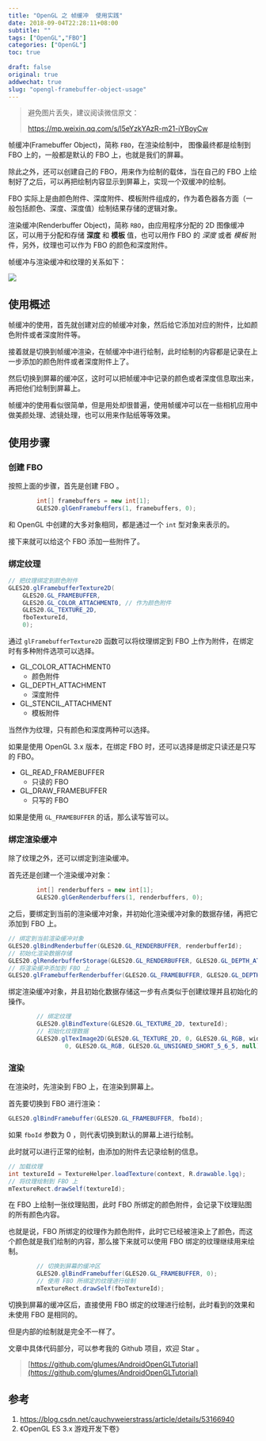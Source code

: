```yaml
---
title: "OpenGL 之 帧缓冲  使用实践"
date: 2018-09-04T22:28:11+08:00
subtitle: ""
tags: ["OpenGL","FBO"]
categories: ["OpenGL"]
toc: true
 
draft: false
original: true
addwechat: true
slug: "opengl-framebuffer-object-usage"
---
```


> 避免图片丢失，建议阅读微信原文：
> 
> https://mp.weixin.qq.com/s/l5eYzkYAzR-m21-iYBoyCw

帧缓冲(Framebuffer Object)，简称 `FBO`，在渲染绘制中， 图像最终都是绘制到 FBO 上的，一般都是默认的 FBO 上，也就是我们的屏幕。

除此之外，还可以创建自己的 FBO，用来作为绘制的载体，当在自己的 FBO 上绘制好了之后，可以再把绘制内容显示到屏幕上，实现一个双缓冲的绘制。

FBO 实际上是由颜色附件、深度附件、模板附件组成的，作为着色器各方面（一般包括颜色、深度、深度值）绘制结果存储的逻辑对象。

<!--more-->

渲染缓冲(Renderbuffer Object)，简称 `RBO`，由应用程序分配的 2D 图像缓冲区，可以用于分配和存储 **深度** 和 **模板** 值，也可以用作 FBO 的 *深度* 或者 *模板* 附件，另外，纹理也可以作为 FBO 的颜色和深度附件。

帧缓冲与渲染缓冲和纹理的关系如下：

![](https://image.glumes.com/images/2019/04/27/bc32fd77gy1fuxlr1hxafj20a2081dg2.jpg)


## 使用概述

帧缓冲的使用，首先就创建对应的帧缓冲对象，然后给它添加对应的附件，比如颜色附件或者深度附件等。

接着就是切换到帧缓冲渲染，在帧缓冲中进行绘制，此时绘制的内容都是记录在上一步添加的颜色附件或者深度附件上了。

然后切换到屏幕的缓冲区，这时可以把帧缓冲中记录的颜色或者深度信息取出来，再把他们绘制到屏幕上。

帧缓冲的使用看似很简单，但是用处却很普遍，使用帧缓冲可以在一些相机应用中做美颜处理、滤镜处理，也可以用来作贴纸等等效果。

## 使用步骤


### 创建 FBO

按照上面的步骤，首先是创建 FBO 。

```java
        int[] framebuffers = new int[1];
        GLES20.glGenFramebuffers(1, framebuffers, 0);
```

和 OpenGL 中创建的大多对象相同，都是通过一个 `int` 型对象来表示的。


接下来就可以给这个 FBO 添加一些附件了。

### 绑定纹理

```java
// 把纹理绑定到颜色附件
GLES20.glFramebufferTexture2D(
    GLES20.GL_FRAMEBUFFER, 
    GLES20.GL_COLOR_ATTACHMENT0, // 作为颜色附件
    GLES20.GL_TEXTURE_2D, 
    fboTextureId, 
    0);
```

通过 `glFramebufferTexture2D` 函数可以将纹理绑定到 FBO 上作为附件，在绑定时有多种附件选项可以选择。

*   GL_COLOR_ATTACHMENT0    
    *   颜色附件
*   GL_DEPTH_ATTACHMENT     
    *   深度附件
*   GL_STENCIL_ATTACHMENT   
    *   模板附件

当然作为纹理，只有颜色和深度两种可以选择。

如果是使用 OpenGL 3.x 版本，在绑定 FBO 时，还可以选择是绑定只读还是只写的 FBO。

*   GL_READ_FRAMEBUFFER     
    *   只读的 FBO
*   GL_DRAW_FRAMEBUFFER     
    *   只写的 FBO 


如果是使用 `GL_FRAMEBUFFER` 的话，那么读写皆可以。

### 绑定渲染缓冲

除了纹理之外，还可以绑定到渲染缓冲。

首先还是创建一个渲染缓冲对象：

```java
        int[] renderbuffers = new int[1];
        GLES20.glGenRenderbuffers(1, renderbuffers, 0);
```


之后，要绑定到当前的渲染缓冲对象，并初始化渲染缓冲对象的数据存储，再把它添加到 FBO 上。
    
```java
// 绑定到当前渲染缓冲对象
GLES20.glBindRenderbuffer(GLES20.GL_RENDERBUFFER, renderbufferId);
// 初始化渲染数据存储
GLES20.glRenderbufferStorage(GLES20.GL_RENDERBUFFER, GLES20.GL_DEPTH_ATTACHMENT, width, height);
// 将渲染缓冲添加到 FBO 上
GLES20.glFramebufferRenderbuffer(GLES20.GL_FRAMEBUFFER, GLES20.GL_DEPTH_ATTACHMENT, GLES20.GL_RENDERBUFFER, renderbufferId);
```


绑定渲染缓冲对象，并且初始化数据存储这一步有点类似于创建纹理并且初始化的操作。

```java
        // 绑定纹理
        GLES20.glBindTexture(GLES20.GL_TEXTURE_2D, textureId);
        // 初始化纹理数据
        GLES20.glTexImage2D(GLES20.GL_TEXTURE_2D, 0, GLES20.GL_RGB, width, height,
                0, GLES20.GL_RGB, GLES20.GL_UNSIGNED_SHORT_5_6_5, null);
```


### 渲染

在渲染时，先渲染到 FBO 上，在渲染到屏幕上。

首先要切换到 FBO 进行渲染：

```java
GLES20.glBindFramebuffer(GLES20.GL_FRAMEBUFFER, fboId);
```

如果 `fboId` 参数为 0 ，则代表切换到默认的屏幕上进行绘制。

此时就可以进行正常的绘制，由添加的附件去记录绘制的信息。

```java
// 加载纹理
int textureId = TextureHelper.loadTexture(context, R.drawable.lgq);
// 将纹理绘制到 FBO 上
mTextureRect.drawSelf(textureId);
```

在 FBO 上绘制一张纹理贴图，此时 FBO 所绑定的颜色附件，会记录下纹理贴图的所有颜色内容。

也就是说，FBO 所绑定的纹理作为颜色附件，此时它已经被渲染上了颜色，而这个颜色就是我们绘制的内容，那么接下来就可以使用 FBO 绑定的纹理继续用来绘制。

```java
        // 切换到屏幕的缓冲区
        GLES20.glBindFramebuffer(GLES20.GL_FRAMEBUFFER, 0);
        // 使用 FBO 所绑定的纹理进行绘制
        mTextureRect.drawSelf(fboTextureId);
```

切换到屏幕的缓冲区后，直接使用 FBO 绑定的纹理进行绘制，此时看到的效果和未使用 FBO 是相同的。

但是内部的绘制就是完全不一样了。

文章中具体代码部分，可以参考我的 Github 项目，欢迎 Star 。

> [https://github.com/glumes/AndroidOpenGLTutorial](https://github.com/glumes/AndroidOpenGLTutorial)


## 参考

1. https://blog.csdn.net/cauchyweierstrass/article/details/53166940
2. 《OpenGL ES 3.x 游戏开发下卷》